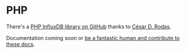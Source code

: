 # PHP

There's a [PHP InfluxDB library on GitHub](https://github.com/crodas/InfluxPHP) thanks to [César D. Rodas](http://cesarodas.com/).

Documentation coming soon or [be a fantastic human and contribute to these docs](https://github.com/influxdb/influxdb.org).
